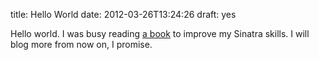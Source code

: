 title: Hello World 
date: 2012-03-26T13:24:26
draft: yes

Hello world. 
I was busy reading [a book](http://oreilly.com/catalog/0636920019664/) to improve my Sinatra skills. 
I will blog more from now on, I promise.